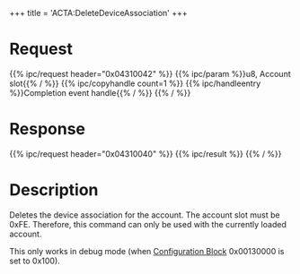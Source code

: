 +++
title = 'ACTA:DeleteDeviceAssociation'
+++

# Request

{{% ipc/request header="0x04310042" %}}
{{% ipc/param %}}u8, Account slot{{% / %}}
{{% ipc/copyhandle count=1 %}}
{{% ipc/handleentry %}}Completion event handle{{% / %}}
{{% / %}}

# Response

{{% ipc/request header="0x04310040" %}}
{{% ipc/result %}}
{{% / %}}

# Description

Deletes the device association for the account. The account slot must be 0xFE. Therefore, this command can only be used with the currently loaded account.

This only works in debug mode (when [Configuration Block](Config_Savegame#configuration_blocks "wikilink") 0x00130000 is set to 0x100).

